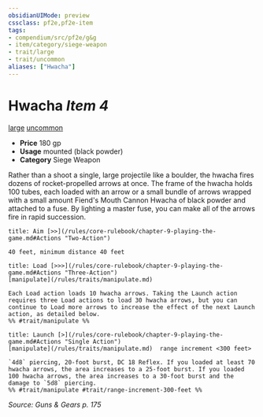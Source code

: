 ```yaml
---
obsidianUIMode: preview
cssclass: pf2e,pf2e-item
tags:
- compendium/src/pf2e/g&g
- item/category/siege-weapon
- trait/large
- trait/uncommon
aliases: ["Hwacha"]
---
```

# Hwacha *Item 4*  
[large](/rules/traits/large-b1.md)  [uncommon](/rules/traits/uncommon.md)  

- **Price** 180 gp
- **Usage** mounted (black powder)
- **Category** Siege Weapon

Rather than a shoot a single, large projectile like a boulder, the hwacha fires dozens of rocket-propelled arrows at once. The frame of the hwacha holds 100 tubes, each loaded with an arrow or a small bundle of arrows wrapped with a small amount Fiend's Mouth Cannon Hwacha of black powder and attached to a fuse. By lighting a master fuse, you can make all of the arrows fire in rapid succession.

```ad-embed-ability
title: Aim [>>](/rules/core-rulebook/chapter-9-playing-the-game.md#Actions "Two-Action")

40 feet, minimum distance 40 feet
```

```ad-embed-ability
title: Load [>>>](/rules/core-rulebook/chapter-9-playing-the-game.md#Actions "Three-Action")
[manipulate](/rules/traits/manipulate.md)  

Each Load action loads 10 hwacha arrows. Taking the Launch action requires three Load actions to load 30 hwacha arrows, but you can continue to Load more arrows to increase the effect of the next Launch action, as detailed below.  
%% #trait/manipulate %%
```

```ad-embed-ability
title: Launch [>](/rules/core-rulebook/chapter-9-playing-the-game.md#Actions "Single Action")
[manipulate](/rules/traits/manipulate.md)  range increment <300 feet>  

`4d8` piercing, 20-foot burst, DC 18 Reflex. If you loaded at least 70 hwacha arrows, the area increases to a 25-foot burst. If you loaded 100 hwacha arrows, the area increases to a 30-foot burst and the damage to `5d8` piercing.  
%% #trait/manipulate #trait/range-increment-300-feet %%
```

*Source: Guns & Gears p. 175*